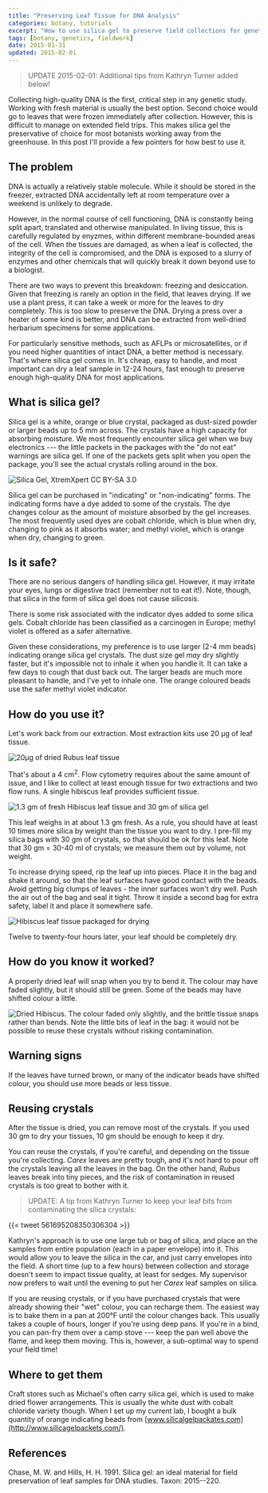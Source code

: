 ```yaml
---
title: "Preserving Leaf Tissue for DNA Analysis"
categories: botany, tutorials
excerpt: "How to use silica gel to preserve field collections for genetic analysis"
tags: [botany, genetics, fieldwork]
date: 2015-01-31
updated: 2015-02-01
---
```


> UPDATE 2015-02-01: Additional tips from Kathryn Turner added below!

Collecting high-quality DNA is the first, critical step in any genetic study. Working with fresh material is usually the best option. Second choice would go to leaves that were frozen immediately after collection. However, this is difficult to manage on extended field trips. This makes silica gel the preservative of choice for most botanists working away from the greenhouse. In this post I'll provide a few pointers for how best to use it.

## The problem

DNA is actually a relatively stable molecule. While it should be stored in the freezer, extracted DNA accidentally left at room temperature over a weekend is unlikely to degrade.

However, in the normal course of cell functioning, DNA is constantly being split apart, translated and otherwise manipulated. In living tissue, this is carefully regulated by enyzmes, within different membrane-bounded areas of the cell. When the tissues are damaged, as when a leaf is collected, the integrity of the cell is compromised, and the DNA is exposed to a slurry of enzymes and other chemicals that will quickly break it down beyond use to a biologist.

There are two ways to prevent this breakdown: freezing and desiccation. Given that freezing is rarely an option in the field, that leaves drying. If we use a plant press, it can take a week or more for the leaves to dry completely. This is too slow to preserve the DNA. Drying a press over a heater of some kind is better, and DNA can be extracted from well-dried herbarium specimens for some applications.

For particularly sensitive methods, such as AFLPs or microsatellites, or if you need higher quantities of intact DNA, a better method is necessary. That's where silica gel comes in. It's cheap, easy to handle, and most important can dry a leaf sample in 12-24 hours, fast enough to preserve enough high-quality DNA for most applications.

## What is silica gel?

Silica gel is a white, orange or blue crystal, packaged as dust-sized powder or larger beads up to 5 mm across. The crystals have a high capacity for absorbing moisture. We most frequently encounter silica gel when we buy electronics --- the little packets in the packages with the "do not eat" warnings are silica gel. If one of the packets gets split when you open the package, you'll see the actual crystals rolling around in the box.

![Silica Gel, XtremXpert CC BY-SA 3.0](/images/Indicating-silica-gel.png "Indicating Silica Gel")

Silica gel can be purchased in "indicating" or "non-indicating" forms. The indicating forms have a dye added to some of the crystals. The dye changes colour as the amount of moisture absorbed by the gel increases. The most frequently used dyes are cobalt chloride, which is blue when dry, changing to pink as it absorbs water; and methyl violet, which is orange when dry, changing to green.

## Is it safe?

There are no serious dangers of handling silica gel. However, it may irritate your eyes, lungs or digestive tract (remember not to eat it!). Note, though, that silica in the form of silica gel does not cause silicosis.

There is some risk associated with the indicator dyes added to some silica gels. Cobalt chloride has been classified as a carcinogen in Europe; methyl violet is offered as a safer alternative.

Given these considerations, my preference is to use larger (2-4 mm beads) indicating orange silica gel crystals. The dust size gel *may* dry slightly faster, but it's impossible not to inhale it when you handle it. It can take a few days to cough that dust back out. The larger beads are much more pleasant to handle, and I've yet to inhale one. The orange coloured beads use the safer methyl violet indicator.

## How do you use it?

Let's work back from our extraction. Most extraction kits use 20 µg of leaf tissue.

![20µg of dried *Rubus* leaf tissue](/images/20ug_leaf.JPG "20µg of dried Rubus leaf tissue")

That's about a 4 cm<sup>2</sup>. Flow cytometry requires about the same
amount of issue, and I like to collect at least enough tissue for two
extractions and two flow runs. A single hibiscus leaf provides sufficient
tissue.

![1.3 gm of fresh *Hibiscus* leaf tissue and 30 gm of silica gel](/images/hibiscus_leaf.JPG "20µg of dried Rubus leaf tissue")

This leaf weighs in at about 1.3 gm fresh. As a rule, you should have at least 10 times more silica by weight than the tissue you want to dry. I pre-fill my silica bags with 30 gm of crystals, so that should be ok for this leaf. Note that 30 gm = 30-40 ml of crystals; we measure them out by volume, not weight.

To increase drying speed, rip the leaf up into pieces. Place it in the bag and shake it around, so that the leaf surfaces have good contact with the beads. Avoid getting big clumps of leaves - the inner surfaces won't dry well. Push the air out of the bag and seal it tight. Throw it inside a second bag for extra safety, label it and place it somewhere safe.

![*Hibiscus* leaf tissue packaged for drying](/images/packaged_leaf.JPG "Hibiscus leaf tissue packaged for drying")

Twelve to twenty-four hours later, your leaf should be completely dry.

## How do you know it worked?

A properly dried leaf will snap when you try to bend it. The colour may have faded slightly, but it should still be green. Some of the beads may have shifted colour a little.

![Dried *Hibiscus*. The colour faded only slightly, and the brittle tissue snaps rather than bends. Note the little bits of leaf in the bag: it would not be possible to reuse these crystals without risking contamination. ](/images/dry_hibiscus_leaf.JPG "Dried *Hibiscus*. The colour faded only slightly, and the brittle tissue snaps rather than bends. Note the little bits of leaf in the bag: it would not be possible to reuse these crystals without risking contamination.")

## Warning signs

If the leaves have turned brown, or many of the indicator beads have
shifted colour, you should use more beads or less tissue.

## Reusing crystals

After the tissue is dried, you can remove most of the crystals. If you used 30 gm to dry your tissues, 10 gm should be enough to keep it dry.

You can reuse the crystals, if you're careful, and depending on the tissue you're collecting. *Carex* leaves are pretty tough, and it's not hard to pour off the crystals leaving all the leaves in the bag. On the other hand, *Rubus* leaves break into tiny pieces, and the risk of contamination in reused crystals is too great to bother with it.

> UPDATE: A tip from Kathryn Turner to keep your leaf bits from contaminating the silica crystals:

{{< tweet 561695208350306304 >}}

Kathryn's approach is to use one large tub or bag of silica, and place an the samples from entire population (each in a paper envelope) into it. This would allow you to leave the silica in the car, and just carry envelopes into the field. A short time (up to a few hours) between collection and storage doesn't seem to impact tissue quality, at least for sedges. My supervisor now prefers to wait until the evening to put her *Carex* leaf samples on silica.

If you are reusing crystals, or if you have purchased crystals that were already showing their "wet" colour, you can recharge them. The easiest way is to bake them in a pan at 200°F until the colour changes back. This usually takes a couple of hours, longer if you're using deep pans. If you're in a bind, you can pan-fry them over a camp stove --- keep the pan well above the flame, and keep them moving. This is, however, a sub-optimal way to spend your field time!

## Where to get them

Craft stores such as Michael's often carry silica gel, which is used to make dried flower arrangements. This is usually the white dust with cobalt chloride variety though. When I set up my current lab, I bought a bulk quantity of orange indicating beads from [www.silicalgelpackates.com](http://www.silicagelpackets.com/).

## References

Chase, M. W. and Hills, H. H. 1991. Silica gel: an ideal material for field preservation of leaf samples for DNA studies. Taxon: 2015--220.
